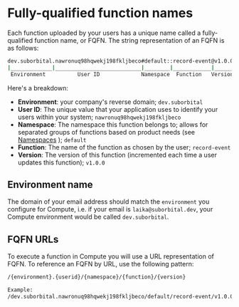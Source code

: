 # Fully-qualified function names

Each function uploaded by your users has a unique name called a fully-qualified function name, or FQFN. The string representation of an FQFN is as follows:

```bash
dev.suborbital.nawronuq98hqwekj198fkljbeco#default::record-event@v1.0.0
|_____________|___________________________|________|____________|______|
 Environment          User ID             Namespace  Function   Version
```

Here's a breakdown:

* **Environment**: your company's reverse domain; `dev.suborbital`
* **User ID**: The unique value that your application uses to identify your users within your system; `nawronuq98hqwekj198fkljbeco`
* **Namespace**: The namespace this function belongs to; allows for separated groups of functions based on product needs \(see [Namespaces](docs/compute/customizing-functions/namespaces.md) \); `default`
* **Function**:  The name of the function as chosen by the user; `record-event`
* **Version**: The version of this function \(incremented each time a user updates this function\); `v1.0.0`

## Environment name

The domain of your email address should match the `environment` you 
configure for Compute, i.e. if your email is `laika@suborbital.dev`, your 
Compute environment would be called `dev.suborbital`.

## FQFN URLs

To execute a function in Compute you will use a URL representation of FQFN. To reference an FQFN by URL, use the following pattern:

```bash
/{environment}.{userid}/{namespace}/{function}/{version}

Example:
/dev.suborbital.nawronuq98hqwekj198fkljbeco/default/record-event/v1.0.0
```



